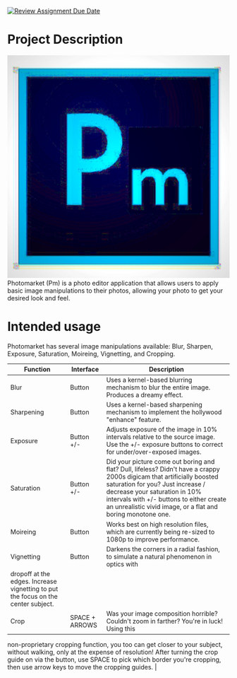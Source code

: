 [![Review Assignment Due Date](https://classroom.github.com/assets/deadline-readme-button-22041afd0340ce965d47ae6ef1cefeee28c7c493a6346c4f15d667ab976d596c.svg)](https://classroom.github.com/a/YxXKqIeT)

# Project Description

!["logo" of photomarket](./images/adobe-photoshop-cc-logo-png_seeklogo-268287_PROCESSING.jpg)
Photomarket (Pm) is a photo editor application that allows users to apply basic image manipulations to their photos,
allowing your photo to get your desired look and feel.

# Intended usage

Photomarket has several image manipulations available: Blur, Sharpen, Exposure, Saturation, Moireing, Vignetting,
and Cropping.

|Function|Interface|Description|
| ---- | ---- | ------------------- |
| Blur | Button | Uses a kernel-based blurring mechanism to blur the entire image. Produces a dreamy effect. |
| Sharpening | Button | Uses a kernel-based sharpening mechanism to implement the hollywood "enhance" feature. |
| Exposure | Button +/- | Adjusts exposure of the image in 10% intervals relative to the source image. Use the +/- exposure buttons to correct for under/over-exposed images. |
| Saturation | Button +/- | Did your picture come out boring and flat? Dull, lifeless? Didn't have a crappy 2000s digicam that artificially boosted saturation for you? Just increase / decrease your saturation in 10% intervals with +/- buttons to either create an unrealistic vivid image, or a flat and boring monotone one. |
| Moireing | Button | Works best on high resolution files, which are currently being re-sized to 1080p to improve performance. |
| Vignetting | Button | Darkens the corners in a radial fashion, to simulate a natural phenomenon in optics with
dropoff at the edges. Increase vignetting to put the focus on the center subject. |
| Crop | SPACE + ARROWS | Was your image composition horrible? Couldn't zoom in farther? You're in luck! Using this
non-proprietary cropping function, you too can get closer to your subject, without walking, only at the expense of resolution! After turning the crop guide on via the button, use SPACE to pick which border you're cropping, then use
arrow keys to move the cropping guides. |
